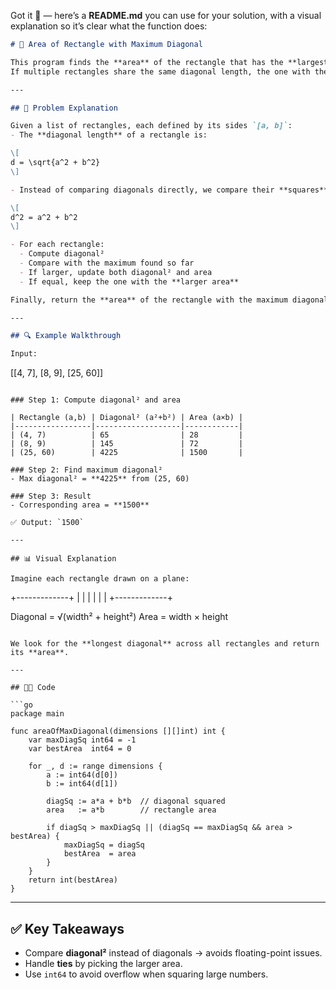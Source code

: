 Got it 🚀 — here’s a **README.md** you can use for your solution, with a visual explanation so it’s clear what the function does:

```markdown
# 📐 Area of Rectangle with Maximum Diagonal

This program finds the **area** of the rectangle that has the **largest diagonal length** among a list of rectangles.  
If multiple rectangles share the same diagonal length, the one with the **largest area** is chosen.

---

## 📝 Problem Explanation

Given a list of rectangles, each defined by its sides `[a, b]`:
- The **diagonal length** of a rectangle is:

\[
d = \sqrt{a^2 + b^2}
\]

- Instead of comparing diagonals directly, we compare their **squares** to avoid floating-point errors:

\[
d^2 = a^2 + b^2
\]

- For each rectangle:
  - Compute diagonal²
  - Compare with the maximum found so far
  - If larger, update both diagonal² and area
  - If equal, keep the one with the **larger area**

Finally, return the **area** of the rectangle with the maximum diagonal.

---

## 🔍 Example Walkthrough

Input:
```

\[\[4, 7], \[8, 9], \[25, 60]]

```

### Step 1: Compute diagonal² and area

| Rectangle (a,b) | Diagonal² (a²+b²) | Area (a×b) |
|-----------------|-------------------|------------|
| (4, 7)          | 65                | 28         |
| (8, 9)          | 145               | 72         |
| (25, 60)        | 4225              | 1500       |

### Step 2: Find maximum diagonal²  
- Max diagonal² = **4225** from (25, 60)

### Step 3: Result  
- Corresponding area = **1500**

✅ Output: `1500`

---

## 📊 Visual Explanation

Imagine each rectangle drawn on a plane:

```

+-------------+
\|             |
\|             |
\|             |
+-------------+

Diagonal = √(width² + height²)
Area     = width × height

````

We look for the **longest diagonal** across all rectangles and return its **area**.

---

## 🧑‍💻 Code

```go
package main

func areaOfMaxDiagonal(dimensions [][]int) int {
    var maxDiagSq int64 = -1
    var bestArea  int64 = 0

    for _, d := range dimensions {
        a := int64(d[0])
        b := int64(d[1])

        diagSq := a*a + b*b  // diagonal squared
        area   := a*b        // rectangle area

        if diagSq > maxDiagSq || (diagSq == maxDiagSq && area > bestArea) {
            maxDiagSq = diagSq
            bestArea  = area
        }
    }
    return int(bestArea)
}
````

---

## ✅ Key Takeaways

* Compare **diagonal²** instead of diagonals → avoids floating-point issues.
* Handle **ties** by picking the larger area.
* Use `int64` to avoid overflow when squaring large numbers.

```

